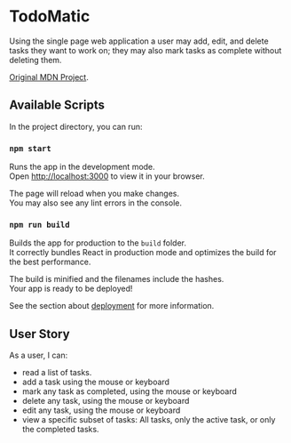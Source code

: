 # TodoMatic
Using the single page web application a user may add, edit, and delete tasks they want to work on; they may also mark tasks as complete without deleting them.


[Original MDN Project](https://github.com/mdn/todo-react).

## Available Scripts

In the project directory, you can run:

### `npm start`

Runs the app in the development mode.\
Open [http://localhost:3000](http://localhost:3000) to view it in your browser.

The page will reload when you make changes.\
You may also see any lint errors in the console.


### `npm run build`

Builds the app for production to the `build` folder.\
It correctly bundles React in production mode and optimizes the build for the best performance.

The build is minified and the filenames include the hashes.\
Your app is ready to be deployed!

See the section about [deployment](https://facebook.github.io/create-react-app/docs/deployment) for more information.


## User Story
As a user, I can:
- read a list of tasks.
- add a task using the mouse or keyboard
- mark any task as completed, using the mouse or keyboard
- delete any task, using the mouse or keyboard
- edit any task, using the mouse or keyboard
- view a specific subset of tasks: All tasks, only the active task, or only the completed tasks.
